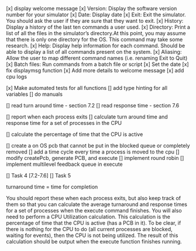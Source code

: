 [x] display welcome message
[x] Version: Display the software version number for your simulator
[x] Date: Display date
[x] Exit: Exit the simulator. You should ask the user if they are sure that they want to exit.
[x] History: Display a history of the last ten commands a user used.
[x] Directory: Print a list of all the files in the simulator’s directory.At this point, you may assume that there is only one directory for the OS. This command may take some research.
[x] Help: Display help information for each command. Should be able to display a list of all commands present on the system.
[x] Aliasing: Allow the user to map different command names (i.e. renaming Exit to Quit)
[x] Batch files: Run commands from a batch file or script
[x] Set the date
[x] fix displaymsg function
[x] Add more details to welcome message 
[x] add cpu logs

[x] Make automated tests for all functions
[] add type hinting for all variables
[] do manuals



[] read turn around time - section 7.2
[] read response time - section 7.6

[] report when each process exits
[] calculate turn around time and response time for a set of processes in the CPU

[] calculate the percentage of time that the CPU is active 

[] create a on OS pcb that cannot be put in the blocked queue or completely removed
[] add a time cycle every time a process is moved to the cpu
[] modify createPcb, generate PCB, and execute
[] implement round robin
[] implement multilevel feedback queue in execute


[] Task 4 [7.2-7.6]
[] Task 5

turnaround time = time for completion


You should report these when each process exits, but also keep track of them so that you can calculate the average turnaround and response times for a set of processes when the execute command finishes.
You will also need to perform a CPU Utilization calculation. This calculation is the percentage of time that the CPU is active (has a PCB in it). To be clear, if there is nothing for the CPU to do (all current processes are blocked, waiting for events), then the CPU is not being utilized. The result of this calculation should be output when the execute function finishes running.

